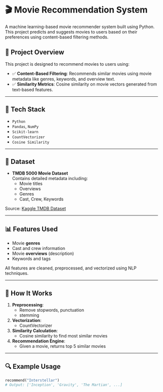 # 🎬 Movie Recommendation System

A machine learning-based movie recommender system built using Python. This project predicts and suggests movies to users based on their preferences using content-based filtering methods.

## 🚀 Project Overview

This project is designed to recommend movies to users using:

- ✅ **Content-Based Filtering**: Recommends similar movies using movie metadata like genres, keywords, and overview text.
- ✅ **Similarity Metrics**: Cosine similarity on movie vectors generated from text-based features.

---

## 🧰 Tech Stack

- `Python`
- `Pandas`, `NumPy`
- `Scikit-learn`
- `CountVectorizer`
- `Cosine Similarity`

---

## 📁 Dataset

- **TMDB 5000 Movie Dataset**  
  Contains detailed metadata including:
  - Movie titles
  - Overviews
  - Genres
  - Cast, Crew, Keywords

Source: [Kaggle TMDB Dataset](https://www.kaggle.com/datasets/tmdb/tmdb-movie-metadata)

---

## 📊 Features Used

- Movie **genres**
- Cast and crew information
- Movie **overviews** (description)
- Keywords and tags

All features are cleaned, preprocessed, and vectorized using NLP techniques.

---

## 📌 How It Works

1. **Preprocessing**:
   - Remove stopwords, punctuation
   - stemming
2. **Vectorization**:
   - CountVectorizer
3. **Similarity Calculation**:
   - Cosine similarity to find most similar movies
4. **Recommendation Engine**:
   - Given a movie, returns top 5 similar movies

---

## 🔍 Example Usage

```python
recommend("Interstellar")
# Output: ['Inception', 'Gravity', 'The Martian', ...]
